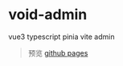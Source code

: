 # void-admin
 vue3 typescript pinia vite admin

> 预览 [github pages](https://goozyshi.github.io/void-admin/) 